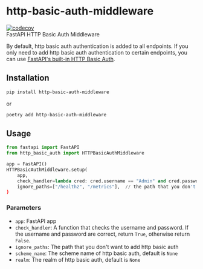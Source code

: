 # http-basic-auth-middleware
[![codecov](https://codecov.io/gh/yibuma/http-basic-auth-middleware/graph/badge.svg?token=sEZLVUoBUS)](https://codecov.io/gh/yibuma/http-basic-auth-middleware)  
FastAPI HTTP Basic Auth Middleware

By default, http basic auth authentication is added to all endpoints. If you only need to add http basic auth authentication to certain endpoints, you can use [FastAPI's built-in HTTP Basic Auth](https://fastapi.tiangolo.com/advanced/security/http-basic-auth/).

## Installation
```bash
pip install http-basic-auth-middleware
```
or 
```bash
poetry add http-basic-auth-middleware
```

## Usage
```python
from fastapi import FastAPI
from http_basic_auth import HTTPBasicAuthMiddleware

app = FastAPI()
HTTPBasicAuthMiddleware.setup(
    app,
    check_handler=lambda cred: cred.username == "Admin" and cred.password == "password",
    ignore_paths=["/healthz", "/metrics"],  // the path that you don't want to add http basic auth
)
```

### Parameters
- `app`: FastAPI app
- `check_handler`: A function that checks the username and password. If the username and password are correct, return `True`, otherwise return `False`.
- `ignore_paths`: The path that you don't want to add http basic auth
- `scheme_name`: The scheme name of http basic auth, default is `None`
- `realm`: The realm of http basic auth, default is `None`
